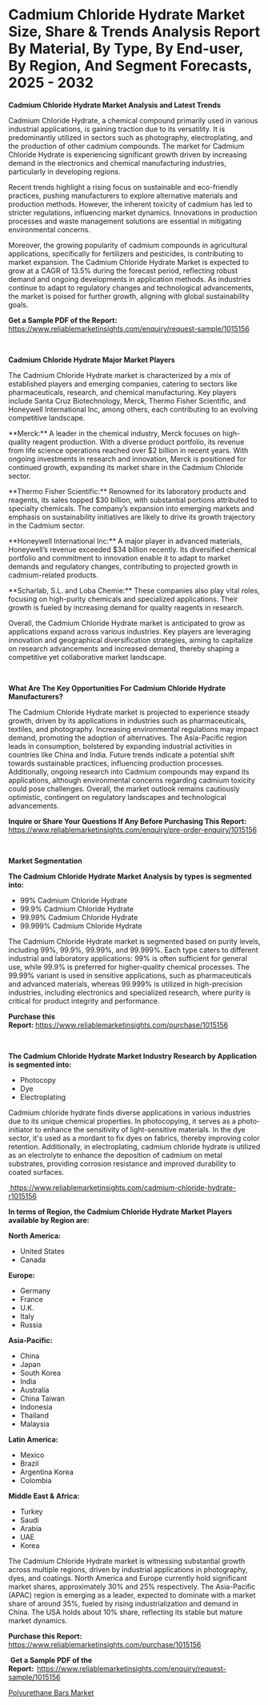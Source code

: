 <p><h1>Cadmium Chloride Hydrate Market Size, Share & Trends Analysis Report By Material, By Type, By End-user, By Region, And Segment Forecasts, 2025 - 2032</h1></p><p><strong>Cadmium Chloride Hydrate Market Analysis and Latest Trends</strong></p>
<p><p>Cadmium Chloride Hydrate, a chemical compound primarily used in various industrial applications, is gaining traction due to its versatility. It is predominantly utilized in sectors such as photography, electroplating, and the production of other cadmium compounds. The market for Cadmium Chloride Hydrate is experiencing significant growth driven by increasing demand in the electronics and chemical manufacturing industries, particularly in developing regions.</p><p>Recent trends highlight a rising focus on sustainable and eco-friendly practices, pushing manufacturers to explore alternative materials and production methods. However, the inherent toxicity of cadmium has led to stricter regulations, influencing market dynamics. Innovations in production processes and waste management solutions are essential in mitigating environmental concerns.</p><p>Moreover, the growing popularity of cadmium compounds in agricultural applications, specifically for fertilizers and pesticides, is contributing to market expansion. The Cadmium Chloride Hydrate Market is expected to grow at a CAGR of 13.5% during the forecast period, reflecting robust demand and ongoing developments in application methods. As industries continue to adapt to regulatory changes and technological advancements, the market is poised for further growth, aligning with global sustainability goals.</p></p>
<p><strong>Get a Sample PDF of the Report:&nbsp;</strong> <a href="https://www.reliablemarketinsights.com/enquiry/request-sample/1015156?utm_campaign=3044&utm_medium=2&utm_source=Github&utm_content=ia&utm_term=06032025&utm_id=cadmium-chloride-hydrate">https://www.reliablemarketinsights.com/enquiry/request-sample/1015156</a></p>
<p>&nbsp;</p>
<p><strong>Cadmium Chloride Hydrate Major Market Players</strong></p>
<p><p>The Cadmium Chloride Hydrate market is characterized by a mix of established players and emerging companies, catering to sectors like pharmaceuticals, research, and chemical manufacturing. Key players include Santa Cruz Biotechnology, Merck, Thermo Fisher Scientific, and Honeywell International Inc, among others, each contributing to an evolving competitive landscape.</p><p>**Merck:** A leader in the chemical industry, Merck focuses on high-quality reagent production. With a diverse product portfolio, its revenue from life science operations reached over $2 billion in recent years. With ongoing investments in research and innovation, Merck is positioned for continued growth, expanding its market share in the Cadmium Chloride sector.</p><p>**Thermo Fisher Scientific:** Renowned for its laboratory products and reagents, its sales topped $30 billion, with substantial portions attributed to specialty chemicals. The company’s expansion into emerging markets and emphasis on sustainability initiatives are likely to drive its growth trajectory in the Cadmium sector.</p><p>**Honeywell International Inc:** A major player in advanced materials, Honeywell’s revenue exceeded $34 billion recently. Its diversified chemical portfolio and commitment to innovation enable it to adapt to market demands and regulatory changes, contributing to projected growth in cadmium-related products.</p><p>**Scharlab, S.L. and Loba Chemie:** These companies also play vital roles, focusing on high-purity chemicals and specialized applications. Their growth is fueled by increasing demand for quality reagents in research.</p><p>Overall, the Cadmium Chloride Hydrate market is anticipated to grow as applications expand across various industries. Key players are leveraging innovation and geographical diversification strategies, aiming to capitalize on research advancements and increased demand, thereby shaping a competitive yet collaborative market landscape.</p></p>
<p>&nbsp;</p>
<p><strong>What Are The Key Opportunities For Cadmium Chloride Hydrate Manufacturers?</strong></p>
<p><p>The Cadmium Chloride Hydrate market is projected to experience steady growth, driven by its applications in industries such as pharmaceuticals, textiles, and photography. Increasing environmental regulations may impact demand, promoting the adoption of alternatives. The Asia-Pacific region leads in consumption, bolstered by expanding industrial activities in countries like China and India. Future trends indicate a potential shift towards sustainable practices, influencing production processes. Additionally, ongoing research into Cadmium compounds may expand its applications, although environmental concerns regarding cadmium toxicity could pose challenges. Overall, the market outlook remains cautiously optimistic, contingent on regulatory landscapes and technological advancements.</p></p>
<p><strong>Inquire or Share Your Questions If Any Before Purchasing This Report:</strong> <a href="https://www.reliablemarketinsights.com/enquiry/pre-order-enquiry/1015156?utm_campaign=3044&utm_medium=2&utm_source=Github&utm_content=ia&utm_term=06032025&utm_id=cadmium-chloride-hydrate">https://www.reliablemarketinsights.com/enquiry/pre-order-enquiry/1015156</a></p>
<p>&nbsp;</p>
<p><strong>Market Segmentation</strong></p>
<p><strong>The Cadmium Chloride Hydrate Market Analysis by types is segmented into:</strong></p>
<p><ul><li>99% Cadmium Chloride Hydrate</li><li>99.9% Cadmium Chloride Hydrate</li><li>99.99% Cadmium Chloride Hydrate</li><li>99.999% Cadmium Chloride Hydrate</li></ul></p>
<p><p>The Cadmium Chloride Hydrate market is segmented based on purity levels, including 99%, 99.9%, 99.99%, and 99.999%. Each type caters to different industrial and laboratory applications: 99% is often sufficient for general use, while 99.9% is preferred for higher-quality chemical processes. The 99.99% variant is used in sensitive applications, such as pharmaceuticals and advanced materials, whereas 99.999% is utilized in high-precision industries, including electronics and specialized research, where purity is critical for product integrity and performance.</p></p>
<p><strong>Purchase this Report:&nbsp;</strong><a href="https://www.reliablemarketinsights.com/purchase/1015156?utm_campaign=3044&utm_medium=2&utm_source=Github&utm_content=ia&utm_term=06032025&utm_id=cadmium-chloride-hydrate">https://www.reliablemarketinsights.com/purchase/1015156</a></p>
<p>&nbsp;</p>
<p><strong>The Cadmium Chloride Hydrate Market Industry Research by Application is segmented into:</strong></p>
<p><ul><li>Photocopy</li><li>Dye</li><li>Electroplating</li></ul></p>
<p><p>Cadmium chloride hydrate finds diverse applications in various industries due to its unique chemical properties. In photocopying, it serves as a photo-initiator to enhance the sensitivity of light-sensitive materials. In the dye sector, it's used as a mordant to fix dyes on fabrics, thereby improving color retention. Additionally, in electroplating, cadmium chloride hydrate is utilized as an electrolyte to enhance the deposition of cadmium on metal substrates, providing corrosion resistance and improved durability to coated surfaces.</p></p>
<p><a href="https://www.reliablemarketinsights.com/cadmium-chloride-hydrate-r1015156?utm_campaign=3044&utm_medium=2&utm_source=Github&utm_content=ia&utm_term=06032025&utm_id=cadmium-chloride-hydrate">&nbsp;https://www.reliablemarketinsights.com/cadmium-chloride-hydrate-r1015156</a></p>
<p><strong>In terms of Region, the Cadmium Chloride Hydrate Market Players available by Region are:</strong></p>
<p>
    <p> <strong> North America: </strong>
        <ul>
            <li>United States</li>
            <li>Canada</li>
        </ul>
        </p> 
    <p> <strong> Europe: </strong>
        <ul>
            <li>Germany</li>
            <li>France</li>
            <li>U.K.</li>
            <li>Italy</li>
            <li>Russia</li>
        </ul>
        </p> 
    <p> <strong> Asia-Pacific: </strong>
        <ul>
            <li>China</li>
            <li>Japan</li>
            <li>South Korea</li>
            <li>India</li>
            <li>Australia</li>
            <li>China Taiwan</li>
            <li>Indonesia</li>
            <li>Thailand</li>
            <li>Malaysia</li>
        </ul>
        </p> 
    <p> <strong> Latin America: </strong>
        <ul>
            <li>Mexico</li>
            <li>Brazil</li>
            <li>Argentina Korea</li>
            <li>Colombia</li>
        </ul>
        </p> 
    <p> <strong> Middle East & Africa: </strong>
        <ul>
            <li>Turkey</li>
            <li>Saudi</li>
            <li>Arabia</li>
            <li>UAE</li>
            <li>Korea</li>
        </ul>
    </p>
    </p>
<p><p>The Cadmium Chloride Hydrate market is witnessing substantial growth across multiple regions, driven by industrial applications in photography, dyes, and coatings. North America and Europe currently hold significant market shares, approximately 30% and 25% respectively. The Asia-Pacific (APAC) region is emerging as a leader, expected to dominate with a market share of around 35%, fueled by rising industrialization and demand in China. The USA holds about 10% share, reflecting its stable but mature market dynamics.</p></p>
<p><strong>Purchase this Report: </strong><a href="https://www.reliablemarketinsights.com/purchase/1015156?utm_campaign=3044&utm_medium=2&utm_source=Github&utm_content=ia&utm_term=06032025&utm_id=cadmium-chloride-hydrate">https://www.reliablemarketinsights.com/purchase/1015156</a></p>
<p>&nbsp;<strong>Get a Sample PDF of the Report:&nbsp;&nbsp;</strong><a href="https://www.reliablemarketinsights.com/enquiry/request-sample/1015156?utm_campaign=3044&utm_medium=2&utm_source=Github&utm_content=ia&utm_term=06032025&utm_id=cadmium-chloride-hydrate">https://www.reliablemarketinsights.com/enquiry/request-sample/1015156</a></p>
<p><strong></strong></p>
<p><p><a href="https://github.com/kaqiewan/Market-Research-Report-List-1/blob/main/polyurethane-bars-market.md?utm_campaign=3044&utm_medium=2&utm_source=Github&utm_content=ia&utm_term=06032025&utm_id=cadmium-chloride-hydrate">Polyurethane Bars Market</a></p></p>